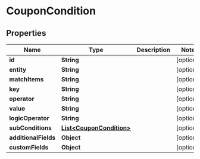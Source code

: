 

# CouponCondition

## Properties

Name | Type | Description | Notes
------------ | ------------- | ------------- | -------------
**id** | **String** |  |  [optional]
**entity** | **String** |  |  [optional]
**matchItems** | **String** |  |  [optional]
**key** | **String** |  |  [optional]
**operator** | **String** |  |  [optional]
**value** | **String** |  |  [optional]
**logicOperator** | **String** |  |  [optional]
**subConditions** | [**List&lt;CouponCondition&gt;**](CouponCondition.md) |  |  [optional]
**additionalFields** | **Object** |  |  [optional]
**customFields** | **Object** |  |  [optional]




